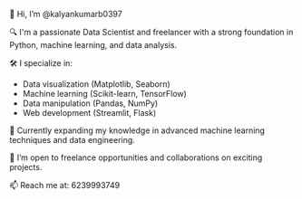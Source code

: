 👋 Hi, I’m @kalyankumarb0397

🔍 I'm a passionate Data Scientist and freelancer with a strong foundation in Python, machine learning, and data analysis.

🛠️ I specialize in:
- Data visualization (Matplotlib, Seaborn)
- Machine learning (Scikit-learn, TensorFlow)
- Data manipulation (Pandas, NumPy)
- Web development (Streamlit, Flask)

🌱 Currently expanding my knowledge in advanced machine learning techniques and data engineering.

💼 I’m open to freelance opportunities and collaborations on exciting projects.

📫 Reach me at: 6239993749

<!---
kalyankumarb0397/kalyankumarb0397 is a ✨ special ✨ repository because its `README.md` (this file) appears on your GitHub profile.
You can click the Preview link to take a look at your changes.
--->
